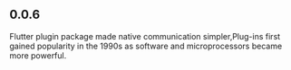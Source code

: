 ## 0.0.6
Flutter plugin package made native communication simpler,Plug-ins first gained popularity in the 1990s as software and microprocessors became more powerful.
